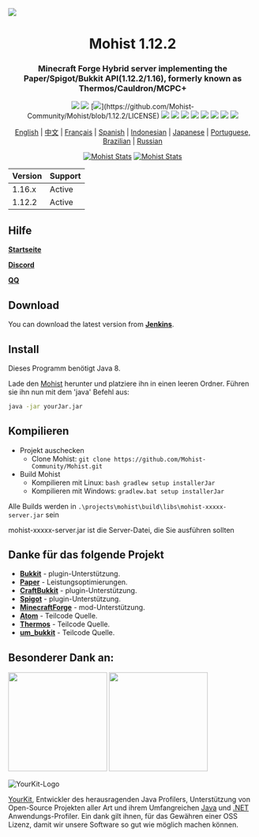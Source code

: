 <img src="https://i.loli.net/2020/09/06/lQscneqbV8Hptxz.png">

<div align="center">
  <h1>Mohist 1.12.2</h1>

### Minecraft Forge Hybrid server implementing the Paper/Spigot/Bukkit API(1.12.2/1.16), formerly known as Thermos/Cauldron/MCPC+

[![](https://img.shields.io/jenkins/build?jobUrl=https%3A%2F%2Fci.codemc.io%2Fjob%2FMohist-Community%2Fjob%2FMohist-1.12.2)](https://ci.codemc.io/job/Mohist-Community/job/Mohist-1.12.2)
[![](https://img.shields.io/github/stars/Mohist-Community/Mohist.svg?label=Stars&logo=github)](https://github.com/Mohist-Community/Mohist/stargazers)
[![](https://img.shields.io/github/license/Mohist-Community/Mohist?)](https://github.com/Mohist-Community/Mohist/blob/1.12.2/LICENSE)
[![](https://img.shields.io/badge/Forge-1.12.2--14.23.5.2854-brightgreen.svg?colorB=26303d&logo=Conda-Forge)](http://files.minecraftforge.net/maven/net/minecraftforge/forge/index_1.12.2.html)
[![](https://img.shields.io/badge/Paper-1.12.2-brightgreen.svg?colorB=DC3340)](https://papermc.io/downloads#Paper-1.12)
[![](https://img.shields.io/badge/AdoptOpenJDK-8u252-brightgreen.svg?colorB=469C00&logo=java)](https://adoptopenjdk.net/?variant=openjdk8&jvmVariant=hotspot)
[![](https://img.shields.io/badge/Gradle-4.9-brightgreen.svg?colorB=469C00&logo=gradle)](https://docs.gradle.org/4.9/release-notes.html)
[![](https://img.shields.io/bstats/servers/6762?label=bStats)](https://bstats.org/plugin/server-implementation/Mohist/6762)
[![](https://badges.crowdin.net/mohist/localized.svg)](https://crowdin.com/project/mohist)
[![](https://img.shields.io/discord/311256119005937665.svg?color=%237289da&label=Discord&logo=discord&logoColor=%237289da)](https://discord.gg/ZgXjHGd)
[![](https://img.shields.io/badge/Patreon-Support-orange.svg?logo=Patreon)](https://www.patreon.com/mohist)

<a href="https://github.com/Mohist-Community/Mohist/blob/1.12.2/README.md">English</a> | <a href="https://github.com/Mohist-Community/Mohist/blob/1.12.2/README-zh.md">中文</a> | <a href="https://github.com/Mohist-Community/Mohist/blob/1.12.2/README-fr.md">Français</a> | <a href="https://github.com/Mohist-Community/Mohist/blob/1.12.2/README-es.md">Spanish</a> | <a href="https://github.com/Mohist-Community/Mohist/blob/1.12.2/README-in.md">Indonesian</a> | <a href="https://github.com/Mohist-Community/Mohist/blob/1.12.2/README-jp.md">Japanese</a> | <a href="https://github.com/Mohist-Community/Mohist/blob/1.12.2/README-pt-BR.md">Portuguese, Brazilian</a> | <a href="https://github.com/Mohist-Community/Mohist/blob/1.12.2/README-ru.md">Russian</a>

[![Mohist Stats](https://bstats.org/signatures/server-implementation/Mohist.svg)](https://bstats.org/plugin/server-implementation/Mohist/6762)
[![Mohist Stats](https://bstats.org/signatures/bukkit/Mohist.svg)](https://bstats.org/plugin/bukkit/Mohist/3939)
</div>

| Version  | Support |
| ------------- | ------------- |
| 1.16.x  | Active  |
| 1.12.2  | Active  |
      
Hilfe
------
   [**Startseite**](https://mohist.red/)
   
   [**Discord**](https://discord.gg/ZgXjHGd)
   
   [**QQ**](https://jq.qq.com/?_wv=1027&k=5YIRYnH)  
   
Download
------

You can download the latest version from [**Jenkins**](https://ci.codemc.org/job/Mohist-Community/job/Mohist-1.12.2/).

Install
------
Dieses Programm benötigt Java 8.

Lade den [Mohist](https://ci.codemc.org/job/Mohist-Community/job/Mohist-1.12.2/) herunter und platziere ihn in einen leeren Ordner. Führen sie ihn nun mit dem 'java' Befehl aus:

```bash
java -jar yourJar.jar
```

Kompilieren
------
* Projekt auschecken
  * Clone Mohist:
  `git clone https://github.com/Mohist-Community/Mohist.git`
* Build Mohist
  * Kompilieren mit Linux:
  `bash gradlew setup installerJar`
  * Kompilieren mit Windows:
  `gradlew.bat setup installerJar`

Alle Builds werden in `.\projects\mohist\build\libs\mohist-xxxxx-server.jar` sein

mohist-xxxxx-server.jar ist die Server-Datei, die Sie ausführen sollten

Danke für das folgende Projekt
------
* [**Bukkit**](https://hub.spigotmc.org/stash/scm/spigot/bukkit.git) - plugin-Unterstützung.
* [**Paper**](https://github.com/PaperMC/Paper.git) - Leistungsoptimierungen.
* [**CraftBukkit**](https://hub.spigotmc.org/stash/scm/spigot/craftbukkit.git) - plugin-Unterstützung.
* [**Spigot**](https://hub.spigotmc.org/stash/scm/spigot/spigot.git) - plugin-Unterstützung.
* [**MinecraftForge**](https://github.com/MinecraftForge/MinecraftForge.git) - mod-Unterstützung.
* [**Atom**](https://gitlab.com/divinecode/atom/Atom.git) - Teilcode Quelle.
* [**Thermos**](https://github.com/CyberdyneCC/Thermos.git) - Teilcode Quelle.
* [**um_bukkit**](https://github.com/TechCatOther/um_bukkit.git) - Teilcode Quelle.

Besonderer Dank an:
-------------
<a href="https://serverjars.com/"><img src="https://serverjars.com/assets/img/logo_white.svg" width="200"></a>
<a href="https://ci.codemc.io/"><img src="https://i.loli.net/2020/03/11/YNicj3PLkU5BZJT.png" width="200"></a>

![YourKit-Logo](https://www.yourkit.com/images/yklogo.png)

[YourKit](http://www.yourkit.com/), Entwickler des herausragenden Java Profilers, Unterstützung von Open-Source Projekten aller Art und ihrem Umfangreichen [Java](https://www.yourkit.com/java/profiler/index.jsp) und [.NET](https://www.yourkit.com/.net/profiler/index.jsp) Anwendungs-Profiler. Ein dank gilt ihnen, für das Gewähren einer OSS Lizenz, damit wir unsere Software so gut wie möglich machen können.